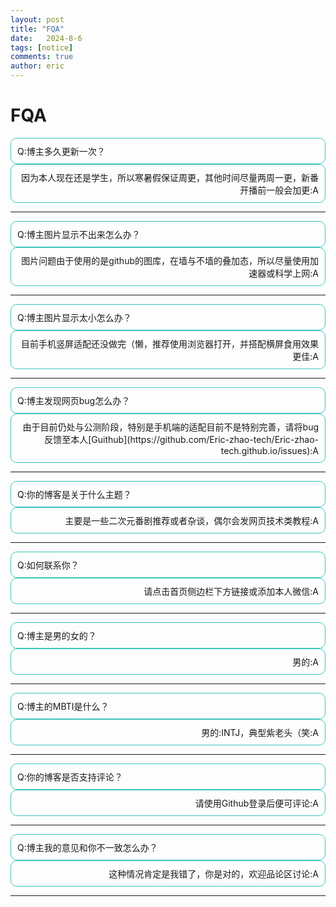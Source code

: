 ```yaml
---
layout: post
title: "FQA"
date:   2024-8-6
tags: [notice]
comments: true
author: eric
---
```


<!-- more -->

<style>
   .rounded-box {
    border: 1px solid #39c5bb;
    border-radius: 10px; /* 设置圆角半径，可以根据需要调整 */
    padding: 10px; /* 可选：设置内边距 */
    }
    .right-align {
    text-align: right;
    }
</style>


# FQA

<div class="rounded-box">
Q:博主多久更新一次？
</div>

<div class="rounded-box right-align">
因为本人现在还是学生，所以寒暑假保证周更，其他时间尽量两周一更，新番开播前一般会加更:A
</div>

<hr>

<div class="rounded-box">
Q:博主图片显示不出来怎么办？
</div>

<div class="rounded-box right-align">
图片问题由于使用的是github的图库，在墙与不墙的叠加态，所以尽量使用加速器或科学上网:A
</div>

<hr>

<div class="rounded-box">
Q:博主图片显示太小怎么办？
</div>

<div class="rounded-box right-align">
目前手机竖屏适配还没做完（懒，推荐使用浏览器打开，并搭配横屏食用效果更佳:A
</div>

<hr>

<div class="rounded-box">
Q:博主发现网页bug怎么办？
</div>

<div class="rounded-box right-align">
由于目前仍处与公测阶段，特别是手机端的适配目前不是特别完善，请将bug反馈至本人[Guithub](https://github.com/Eric-zhao-tech/Eric-zhao-tech.github.io/issues):A
</div>

<hr>

<div class="rounded-box">
Q:你的博客是关于什么主题？
</div>

<div class="rounded-box right-align">
主要是一些二次元番剧推荐或者杂谈，偶尔会发网页技术类教程:A
</div>

<hr>

<div class="rounded-box">
Q:如何联系你？
</div>

<div class="rounded-box right-align">
请点击首页侧边栏下方链接或添加本人微信:A
</div>

<hr>

<div class="rounded-box">
Q:博主是男的女的？
</div>

<div class="rounded-box right-align">
男的:A
</div>

<hr>

<div class="rounded-box">
Q:博主的MBTI是什么？
</div>

<div class="rounded-box right-align">
男的:INTJ，典型紫老头（笑:A
</div>

<hr>

<div class="rounded-box">
Q:你的博客是否支持评论？
</div>

<div class="rounded-box right-align">
请使用Github登录后便可评论:A
</div>

<hr>

<div class="rounded-box">
Q:博主我的意见和你不一致怎么办？
</div>

<div class="rounded-box right-align">
这种情况肯定是我错了，你是对的，欢迎品论区讨论:A
</div>

<hr>
